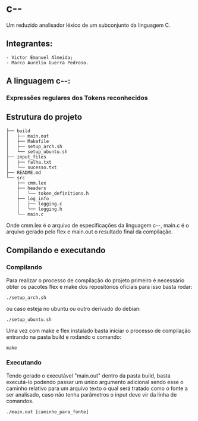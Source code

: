 # c--
Um reduzido analisador léxico de um subconjunto da linguagem C.

## Integrantes:
    - Victor Emanuel Almeida;
    - Marco Aurélio Guerra Pedroso.

## A linguagem c--:

### Expressões regulares dos Tokens reconhecidos

## Estrutura do projeto
```
├── build
│   ├── main.out
│   ├── Makefile
│   ├── setup_arch.sh
│   └── setup_ubuntu.sh
├── input_files
│   ├── falha.txt
│   └── sucesso.txt
├── README.md
└── src
    ├── cmm.lex
    ├── headers
    │   └── token_definitions.h
    ├── log_info
    │   ├── logging.c
    │   └── logging.h
    └── main.c
```

Onde cmm.lex é o arquivo de especificações da linguagem c--, main.c é o arquivo gerado pelo flex e main.out o resultado final da compilação.

## Compilando e executando
### Compilando

Para realizar o processo de compilação do projeto primeiro é necessário obter os pacotes flex e make dos repositórios oficiais para isso basta rodar:

	./setup_arch.sh

ou caso esteja no ubuntu ou outro derivado do debian:

	./setup_ubuntu.sh

Uma vez com make e flex instalado basta iniciar o processo de compilação entrando na pasta build e rodando o comando:

	make

### Executando
Tendo gerado o executável "main.out" dentro da pasta build, basta executá-lo podendo passar um único argumento adicional sendo esse o caminho relativo para um arquivo texto o qual será tratado como o fonte a ser analisado, caso não tenha parâmetros o input deve vir da linha de comandos.

	./main.out [caminho_para_fonte]